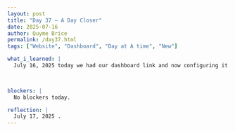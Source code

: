 ```yaml
---
layout: post
title: "Day 37 – A Day Closer"
date: 2025-07-16
author: Quyme Brice
permalink: /day37.html
tags: ["Website", "Dashboard", "Day at A time", "New"]

what_i_learned: |
  July 16, 2025 today we had our dashboard link and now configuring it to work on our website. We making progress to get a fully function system. Soon this will be a product that can be access through the public. A website is a great step forward to make this happen. Our system is user friendly and interactive. Making a system easy to understand is within our setup.

  

blockers: |
  No blockers today.

reflection: |
  July 17, 2025 .
---
```

